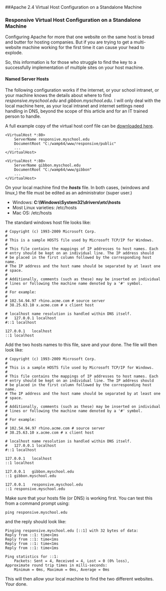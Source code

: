 ##Apache 2.4 Virtual Host Configuration on a Standalone Machine

### Responsive Virtual Host Configuration on a Standalone Machine

Configuring Apache for more that one website on the same host is bread and butter for hosting companies.  But if you are trying to get a multi-website machine working for the first time it can cause your head to explode.

So, this information is for those who struggle to find the key to a successfully implementation of multiple sites on your host machine.

#### Named Server Hosts
The following configuration works if the internet, or your school intranet, or your machine knows the details about where to find _responsive.myschool.edu_ and _gibbon.myschool.edu_. I will only deal with the local machine here, as your local intranet and internet settings need handling in DNS, beyond the scope of this article and for an IT trained person to handle.

A full example copy of the virtual host conf file can be [downloaded here](/Download/VirtualHosts.conf/).

```apacheconfig
<VirtualHost *:80>
	ServerName responsive.myschool.edu
	DocumentRoot "C:/wamp64/www/responsive/public"
    ...
</VirtualHost>

<VirtualHost *:80>
	ServerName gibbon.myschool.edu
	DocumentRoot "C:/wamp64/www/gibbon"
    ...
</VirtualHost>
```

On your local machine find the ___hosts___ file.  In both cases, (windows and linux,) the file must be edited as an administrator (super user.) 
* Windows: __C:\Windows\System32\drivers\etc\hosts__ 
* Most Linux varieties: /etc/hosts
* Mac OS: /etc/hosts

The standard windows host file looks like:
```text
# Copyright (c) 1993-2009 Microsoft Corp.
#
# This is a sample HOSTS file used by Microsoft TCP/IP for Windows.
#
# This file contains the mappings of IP addresses to host names. Each
# entry should be kept on an individual line. The IP address should
# be placed in the first column followed by the corresponding host name.
# The IP address and the host name should be separated by at least one
# space.
#
# Additionally, comments (such as these) may be inserted on individual
# lines or following the machine name denoted by a '#' symbol.
#
# For example:
#
# 102.54.94.97 rhino.acme.com # source server
# 38.25.63.10 x.acme.com # x client host

# localhost name resolution is handled within DNS itself.
#	127.0.0.1 localhost
#::1 localhost

127.0.0.1	localhost
::1 localhost
```
Add the two hosts names to this file, save and your done.  The file will then look like:
```text
# Copyright (c) 1993-2009 Microsoft Corp.
#
# This is a sample HOSTS file used by Microsoft TCP/IP for Windows.
#
# This file contains the mappings of IP addresses to host names. Each
# entry should be kept on an individual line. The IP address should
# be placed in the first column followed by the corresponding host name.
# The IP address and the host name should be separated by at least one
# space.
#
# Additionally, comments (such as these) may be inserted on individual
# lines or following the machine name denoted by a '#' symbol.
#
# For example:
#
# 102.54.94.97 rhino.acme.com # source server
# 38.25.63.10 x.acme.com # x client host

# localhost name resolution is handled within DNS itself.
#	127.0.0.1 localhost
#::1 localhost

127.0.0.1	localhost
::1 localhost

127.0.0.1	gibbon.myschool.edu
::1 gibbon.myschool.edu

127.0.0.1	responsive.myschool.edu
::1 responsive.myschool.edu
```

Make sure that your hosts file (or DNS) is working first. You can test this from a command prompt using:
```text
ping responsive.myschool.edu
```

and the reply should look like:
```text
Pinging responsive.myschool.edu [::1] with 32 bytes of data:
Reply from ::1: time<1ms
Reply from ::1: time<1ms
Reply from ::1: time<1ms
Reply from ::1: time<1ms

Ping statistics for ::1:
    Packets: Sent = 4, Received = 4, Lost = 0 (0% loss),
Approximate round trip times in milli-seconds:
    Minimum = 0ms, Maximum = 0ms, Average = 0ms
```
This will then allow your local machine to find the two different websites.  Your done.
